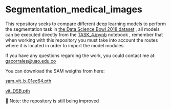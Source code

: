 # Segmentation_medical_images
This repository seeks to compare different deep learning models to perform the segmentation task in [the Data Science Bowl 2018 dataset](https://www.kaggle.com/c/data-science-bowl-2018/data?select=stage1_test.zip) , all models can be executed directly from the [TASK_4.ipynb](https://github.com/PhDSGilber/Segmentation_medical_images/blob/main/TASK_4.ipynb) notebook , remember that when working with this repository you must take into account the routes where it is located in order to import the model modules.

If you have any questions regarding the work, you could contact me at: gacorrales@uao.edu.co

You can download the SAM weigths from here:

[sam_vit_b_01ec64.pth](https://www.dropbox.com/scl/fi/9r90jmxqqu1jbsyxy6fr3/sam_vit_b_01ec64.pth?rlkey=to1ppb9n9l49gjyuqwywif6x9&dl=0)

[vit_DSB.pth](https://www.dropbox.com/scl/fi/d8s4qd7fomld6nij9x0om/vit_DSB.pth?rlkey=y3hkw112mbd4yw2cmpyrk3fc1&dl=0)

🔧 Note: the repository is still being improved
